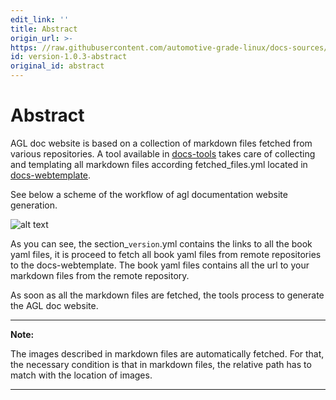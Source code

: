 ```yaml
---
edit_link: ''
title: Abstract
origin_url: >-
https: //raw.githubusercontent.com/automotive-grade-linux/docs-sources/master/docs/handle-docs/abstract.md
id: version-1.0.3-abstract
original_id: abstract
---
```


<!-- WARNING: This file is generated by fetch_docs.js using /home/boron/Documents/AGL/docs-webtemplate/site/_data/tocs/howto/master/howto-add-docs-handle-docs-book.yml -->

# Abstract

AGL doc website is based on a collection of markdown files fetched from various repositories.
A tool available in [docs-tools](https://github.com/automotive-grade-linux/docs-tools) takes
care of collecting and templating all markdown files according fetched_files.yml located in
[docs-webtemplate](https://github.com/automotive-grade-linux/docs-webtemplate).

See below a scheme of the workflow of agl documentation website generation.

![alt text](pictures/workflow.png)

As you can see, the section_``version``.yml contains the links to all the book yaml files, it is proceed to fetch all book yaml files from remote repositories to the docs-webtemplate. The book yaml files contains all the url to your markdown files from the remote repository.

As soon as all the markdown files are fetched, the tools process to generate the AGL doc website.

---

**Note:**

The images described in markdown files are automatically fetched. For that, the necessary condition is that in markdown files, the relative path has to match with the location of images.

---

